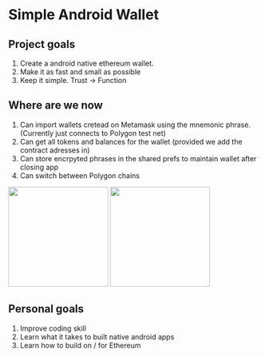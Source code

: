 # Simple Android Wallet 

## Project goals
1. Create a android native ethereum wallet.
2. Make it as fast and small as possible
3. Keep it simple. Trust -> Function

## Where are we now
1. Can import wallets cretead on Metamask using the mnemonic phrase. (Currently just connects to Polygon test net)
2. Can get all tokens and balances for the wallet (provided we add the contract adresses in)
3. Can store encrpyted phrases in the shared prefs to maintain wallet after closing app
4. Can switch between Polygon chains

<img src="https://user-images.githubusercontent.com/39243060/224541680-e953c40c-1fe7-4883-a971-2ec8cbd342ee.jpg" width="200"> <img src="https://user-images.githubusercontent.com/39243060/224541678-d7346047-4ad6-4c97-b567-5ec00123b892.jpg" width="200">

## Personal goals
1. Improve coding skill
2. Learn what it takes to built native android apps
3. Learn how to build on / for Ethereum 
